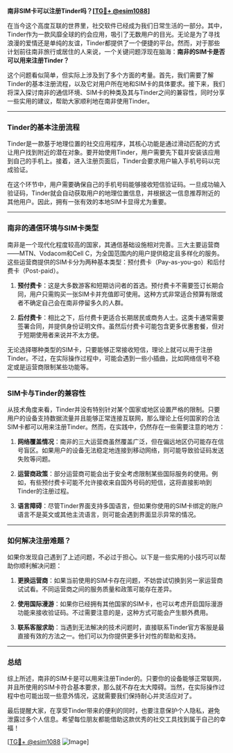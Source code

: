 **南非SIM卡可以注册Tinder吗？[[TG💪+ @esim1088](https://t.me/s/esim1088)]**

在当今这个高度互联的世界里，社交软件已经成为我们日常生活的一部分。其中，Tinder作为一款风靡全球的约会应用，吸引了无数用户的目光。无论是为了寻找浪漫的爱情还是单纯的友谊，Tinder都提供了一个便捷的平台。然而，对于那些计划前往南非旅行或居住的人来说，一个关键问题浮现在脑海：**南非的SIM卡是否可以用来注册Tinder？**

这个问题看似简单，但实际上涉及到了多个方面的考量。首先，我们需要了解Tinder的基本注册流程，以及它对用户所在地和SIM卡的具体要求。接下来，我们将深入探讨南非的通信环境、SIM卡的种类及其与Tinder之间的兼容性，同时分享一些实用的建议，帮助大家顺利地在南非使用Tinder。

---

### Tinder的基本注册流程

Tinder是一款基于地理位置的社交应用程序，其核心功能是通过滑动匹配的方式让用户找到附近的潜在对象。要开始使用Tinder，用户需要先下载并安装该应用到自己的手机上。接着，进入注册页面后，Tinder会要求用户输入手机号码以完成验证。

在这个环节中，用户需要确保自己的手机号码能够接收短信验证码。一旦成功输入验证码，Tinder就会自动获取用户的地理位置信息，并根据这一信息推荐附近的其他用户。因此，拥有一张有效的本地SIM卡显得尤为重要。

---

### 南非的通信环境与SIM卡类型

南非是一个现代化程度较高的国家，其通信基础设施相对完善。三大主要运营商——MTN、Vodacom和Cell C，为全国范围内的用户提供稳定且多样化的服务。这些运营商提供的SIM卡分为两种基本类型：预付费卡（Pay-as-you-go）和后付费卡（Post-paid）。

1. **预付费卡**：这是大多数游客和短期访问者的首选。预付费卡不需要签订长期合同，用户只需购买一张SIM卡并充值即可使用。这种方式非常适合预算有限或者不确定自己会在南非停留多久的人群。
   
2. **后付费卡**：相比之下，后付费卡更适合长期居民或商务人士。这类卡通常需要签署合同，并提供身份证明文件。虽然后付费卡可能包含更多优惠套餐，但对于短期使用者来说并不太方便。

无论选择哪种类型的SIM卡，只要能够正常接收短信，理论上就可以用于注册Tinder。不过，在实际操作过程中，可能会遇到一些小插曲，比如网络信号不稳定或是运营商限制某些功能等。

---

### SIM卡与Tinder的兼容性

从技术角度来看，Tinder并没有特别针对某个国家或地区设置严格的限制。只要用户的设备支持数据流量并且能够正常连接互联网，那么理论上任何国家的合法SIM卡都可以用来注册Tinder。然而，在实践中，仍然存在一些需要注意的地方：

1. **网络覆盖情况**：南非的三大运营商虽然覆盖广泛，但在偏远地区仍可能存在信号盲区。如果用户的设备无法稳定地连接到移动网络，则可能导致验证码发送失败等问题。
   
2. **运营商政策**：部分运营商可能会出于安全考虑限制某些国际服务的使用。例如，有些预付费卡可能不允许接收来自国外号码的短信，这将直接影响到Tinder的注册过程。

3. **语言障碍**：尽管Tinder界面支持多国语言，但如果你使用的SIM卡绑定的账户语言不是英文或其他主流语言，则可能会遇到界面显示异常的情况。

---

### 如何解决注册难题？

如果你发现自己遇到了上述问题，不必过于担心。以下是一些实用的小技巧可以帮助你顺利解决问题：

1. **更换运营商**：如果当前使用的SIM卡存在问题，不妨尝试切换到另一家运营商试试看。不同运营商之间的服务质量和政策可能存在差异。

2. **使用国际漫游**：如果你已经拥有其他国家的SIM卡，也可以考虑开启国际漫游功能来接收验证码。不过需要注意的是，这种方式可能会产生额外费用。

3. **联系客服求助**：当遇到无法解决的技术问题时，直接联系Tinder官方客服是最直接有效的方法之一。他们可以为你提供更多针对性的帮助和支持。

---

### 总结

综上所述，南非的SIM卡是可以用来注册Tinder的。只要你的设备能够正常联网，并且所使用的SIM卡符合基本要求，那么就不存在太大障碍。当然，在实际操作过程中也可能出现一些意外情况，这就需要我们保持耐心并灵活应对了。

最后提醒大家，在享受Tinder带来的便利的同时，也要注意保护个人隐私，避免泄露过多个人信息。希望每位朋友都能借助这款优秀的社交工具找到属于自己的幸福！

[[TG💪+ @esim1088](https://t.me/s/esim1088) ![Image](https://i.postimg.cc/4NQfJmqS/Snipaste-2025-05-13-00-14-12.png)]